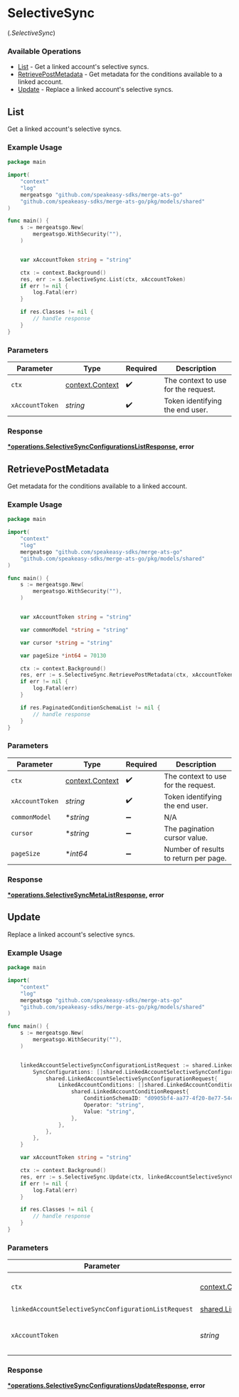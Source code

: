 # SelectiveSync
(*.SelectiveSync*)

### Available Operations

* [List](#list) - Get a linked account's selective syncs.
* [RetrievePostMetadata](#retrievepostmetadata) - Get metadata for the conditions available to a linked account.
* [Update](#update) - Replace a linked account's selective syncs.

## List

Get a linked account's selective syncs.

### Example Usage

```go
package main

import(
	"context"
	"log"
	mergeatsgo "github.com/speakeasy-sdks/merge-ats-go"
	"github.com/speakeasy-sdks/merge-ats-go/pkg/models/shared"
)

func main() {
    s := mergeatsgo.New(
        mergeatsgo.WithSecurity(""),
    )


    var xAccountToken string = "string"

    ctx := context.Background()
    res, err := s.SelectiveSync.List(ctx, xAccountToken)
    if err != nil {
        log.Fatal(err)
    }

    if res.Classes != nil {
        // handle response
    }
}
```

### Parameters

| Parameter                                             | Type                                                  | Required                                              | Description                                           |
| ----------------------------------------------------- | ----------------------------------------------------- | ----------------------------------------------------- | ----------------------------------------------------- |
| `ctx`                                                 | [context.Context](https://pkg.go.dev/context#Context) | :heavy_check_mark:                                    | The context to use for the request.                   |
| `xAccountToken`                                       | *string*                                              | :heavy_check_mark:                                    | Token identifying the end user.                       |


### Response

**[*operations.SelectiveSyncConfigurationsListResponse](../../models/operations/selectivesyncconfigurationslistresponse.md), error**


## RetrievePostMetadata

Get metadata for the conditions available to a linked account.

### Example Usage

```go
package main

import(
	"context"
	"log"
	mergeatsgo "github.com/speakeasy-sdks/merge-ats-go"
	"github.com/speakeasy-sdks/merge-ats-go/pkg/models/shared"
)

func main() {
    s := mergeatsgo.New(
        mergeatsgo.WithSecurity(""),
    )


    var xAccountToken string = "string"

    var commonModel *string = "string"

    var cursor *string = "string"

    var pageSize *int64 = 70130

    ctx := context.Background()
    res, err := s.SelectiveSync.RetrievePostMetadata(ctx, xAccountToken, commonModel, cursor, pageSize)
    if err != nil {
        log.Fatal(err)
    }

    if res.PaginatedConditionSchemaList != nil {
        // handle response
    }
}
```

### Parameters

| Parameter                                             | Type                                                  | Required                                              | Description                                           |
| ----------------------------------------------------- | ----------------------------------------------------- | ----------------------------------------------------- | ----------------------------------------------------- |
| `ctx`                                                 | [context.Context](https://pkg.go.dev/context#Context) | :heavy_check_mark:                                    | The context to use for the request.                   |
| `xAccountToken`                                       | *string*                                              | :heavy_check_mark:                                    | Token identifying the end user.                       |
| `commonModel`                                         | **string*                                             | :heavy_minus_sign:                                    | N/A                                                   |
| `cursor`                                              | **string*                                             | :heavy_minus_sign:                                    | The pagination cursor value.                          |
| `pageSize`                                            | **int64*                                              | :heavy_minus_sign:                                    | Number of results to return per page.                 |


### Response

**[*operations.SelectiveSyncMetaListResponse](../../models/operations/selectivesyncmetalistresponse.md), error**


## Update

Replace a linked account's selective syncs.

### Example Usage

```go
package main

import(
	"context"
	"log"
	mergeatsgo "github.com/speakeasy-sdks/merge-ats-go"
	"github.com/speakeasy-sdks/merge-ats-go/pkg/models/shared"
)

func main() {
    s := mergeatsgo.New(
        mergeatsgo.WithSecurity(""),
    )


    linkedAccountSelectiveSyncConfigurationListRequest := shared.LinkedAccountSelectiveSyncConfigurationListRequest{
        SyncConfigurations: []shared.LinkedAccountSelectiveSyncConfigurationRequest{
            shared.LinkedAccountSelectiveSyncConfigurationRequest{
                LinkedAccountConditions: []shared.LinkedAccountConditionRequest{
                    shared.LinkedAccountConditionRequest{
                        ConditionSchemaID: "d0905bf4-aa77-4f20-8e77-54c352acfe54",
                        Operator: "string",
                        Value: "string",
                    },
                },
            },
        },
    }

    var xAccountToken string = "string"

    ctx := context.Background()
    res, err := s.SelectiveSync.Update(ctx, linkedAccountSelectiveSyncConfigurationListRequest, xAccountToken)
    if err != nil {
        log.Fatal(err)
    }

    if res.Classes != nil {
        // handle response
    }
}
```

### Parameters

| Parameter                                                                                                                              | Type                                                                                                                                   | Required                                                                                                                               | Description                                                                                                                            |
| -------------------------------------------------------------------------------------------------------------------------------------- | -------------------------------------------------------------------------------------------------------------------------------------- | -------------------------------------------------------------------------------------------------------------------------------------- | -------------------------------------------------------------------------------------------------------------------------------------- |
| `ctx`                                                                                                                                  | [context.Context](https://pkg.go.dev/context#Context)                                                                                  | :heavy_check_mark:                                                                                                                     | The context to use for the request.                                                                                                    |
| `linkedAccountSelectiveSyncConfigurationListRequest`                                                                                   | [shared.LinkedAccountSelectiveSyncConfigurationListRequest](../../models/shared/linkedaccountselectivesyncconfigurationlistrequest.md) | :heavy_check_mark:                                                                                                                     | N/A                                                                                                                                    |
| `xAccountToken`                                                                                                                        | *string*                                                                                                                               | :heavy_check_mark:                                                                                                                     | Token identifying the end user.                                                                                                        |


### Response

**[*operations.SelectiveSyncConfigurationsUpdateResponse](../../models/operations/selectivesyncconfigurationsupdateresponse.md), error**

